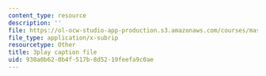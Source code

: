 ```yaml
---
content_type: resource
description: ''
file: https://ol-ocw-studio-app-production.s3.amazonaws.com/courses/mas-s62-cryptocurrency-engineering-and-design-spring-2018/930a0b620b4f517b8d5219feefa9c0ae_yKa-KxY-YJk.vtt
file_type: application/x-subrip
resourcetype: Other
title: 3play caption file
uid: 930a0b62-0b4f-517b-8d52-19feefa9c0ae
---
```

